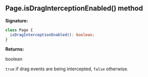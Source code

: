 ## Page.isDragInterceptionEnabled() method

**Signature:**

```typescript
class Page {
  isDragInterceptionEnabled(): boolean;
}
```

**Returns:**

boolean

`true` if drag events are being intercepted, `false` otherwise.

